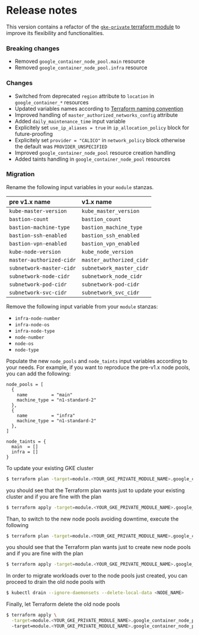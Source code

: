 # Release notes

This version contains a refactor of the [`gke-private` terraform
module](modules/gke-private) to improve its flexibility and functionalities.

### Breaking changes
- Removed `google_container_node_pool.main` resource
- Removed `google_container_node_pool.infra` resource

### Changes
- Switched from deprecated `region` attribute to `location` in `google_container_*` resources
- Updated variables names according to [Terraform naming
  convention](https://www.terraform.io/docs/extend/best-practices/naming.html)
- Improved handling of `master_authorized_networks_config` attribute
- Added `daily_maintenance_time` input variable
- Explicitely set `use_ip_aliases = true` in `ip_allocation_policy` block for
  future-proofing
- Explicitely set `provider = "CALICO"` in `network_policy` block otherwise the
  default was `PROVIDER_UNSPECIFIED`
- Improved `google_container_node_pool` resource creation handling
- Added taints handling in `google_container_node_pool` resources

### Migration
Rename the following input variables in your `module` stanzas.

| pre v1.x name            | v1.x name                |
| :-                       | :-                       |
| `kube-master-version`    | `kube_master_version`    |
| `bastion-count`          | `bastion_count`          |
| `bastion-machine-type`   | `bastion_machine_type`   |
| `bastion-ssh-enabled`    | `bastion_ssh_enabled`    |
| `bastion-vpn-enabled`    | `bastion_vpn_enabled`    |
| `kube-node-version`      | `kube_node_version`      |
| `master-authorized-cidr` | `master_authorized_cidr` |
| `subnetwork-master-cidr` | `subnetwork_master_cidr` |
| `subnetwork-node-cidr`   | `subnetwork_node_cidr`   |
| `subnetwork-pod-cidr`    | `subnetwork-pod-cidr`    |
| `subnetwork-svc-cidr`    | `subnetwork_svc_cidr`    |

Remove the following input variable from your `module` stanzas:
- `infra-node-number`
- `infra-node-os`
- `infra-node-type`
- `node-number`
- `node-os`
- `node-type`

Populate the new `node_pools` and `node_taints` input variables according to
your needs. For example, if you want to reproduce the pre-v1.x node pools, you
can add the following:
```hcl
node_pools = [
  {
    name         = "main"
    machine_type = "n1-standard-2"
  },
  {
    name         = "infra"
    machine_type = "n1-standard-2"
  },
]

node_taints = {
  main  = []
  infra = []
}
```

To update your existing GKE cluster
```bash
$ terraform plan -target=module.<YOUR_GKE_PRIVATE_MODULE_NAME>.google_container_cluster.main
```
you should see that the Terraform plan wants just to update your existing
cluster and if you are fine with the plan
```bash
$ terraform apply -target=module.<YOUR_GKE_PRIVATE_MODULE_NAME>.google_container_cluster.main
```

Than, to switch to the new node pools avoiding downtime, execute the following
```bash
$ terraform plan -target=module.<YOUR_GKE_PRIVATE_MODULE_NAME>.google_container_node_pool.pool
```
you should see that the Terraform plan wants just to create new node pools and
if you are fine with the plan
```bash
$ terraform apply -target=module.<YOUR_GKE_PRIVATE_MODULE_NAME>.google_container_node_pool.pool
```
In order to migrate workloads over to the node pools just created, you can
proceed to drain the old node pools with
```bash
$ kubectl drain --ignore-daemonsets --delete-local-data <NODE_NAME>
```
Finally, let Terraform delete the old node pools
```bash
$ terraform apply \
  -target=module.<YOUR_GKE_PRIVATE_MODULE_NAME>.google_container_node_pool.main
  -target=module.<YOUR_GKE_PRIVATE_MODULE_NAME>.google_container_node_pool.infra
```
